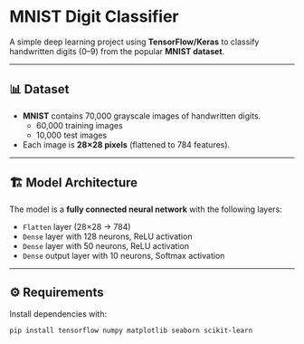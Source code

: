 # MNIST Digit Classifier

A simple deep learning project using **TensorFlow/Keras** to classify handwritten digits (0–9) from the popular **MNIST dataset**.  

---

## 📊 Dataset
- **MNIST** contains 70,000 grayscale images of handwritten digits.  
  - 60,000 training images  
  - 10,000 test images  
- Each image is **28×28 pixels** (flattened to 784 features).  

---

## 🏗️ Model Architecture
The model is a **fully connected neural network** with the following layers:

- `Flatten` layer (28×28 → 784)  
- `Dense` layer with 128 neurons, ReLU activation  
- `Dense` layer with 50 neurons, ReLU activation  
- `Dense` output layer with 10 neurons, Softmax activation  

---

## ⚙️ Requirements
Install dependencies with:

```bash
pip install tensorflow numpy matplotlib seaborn scikit-learn
